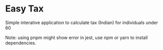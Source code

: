 # Easy Tax

Simple interative application to calculate tax (Indian) for individuals under 60

Note: using pnpm might show error in jest, use npm or yarn to install dependencies.